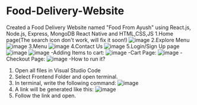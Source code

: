 # Food-Delivery-Website
Created a Food Delivery Website named "Food From Ayush" using React.js, Node.js, Express, MongoDB React Native and HTML,CSS,JS
1.Home page(The search icon don't work, will fix it soon!)
![image](https://github.com/user-attachments/assets/8101e03c-6dc7-4121-bd8d-2036984fb379)
2.Explore Menu
![image](https://github.com/user-attachments/assets/fbef7226-2b10-4aae-8120-a19c5919f3fa)
3.Menu
![image](https://github.com/user-attachments/assets/6f6b4311-6b49-4627-94df-71dcbd356455)
4.Contact Us
![image](https://github.com/user-attachments/assets/6c418896-8d3f-40b5-a4bf-0c8b3434b2e9)
5.Login/Sign Up page
![image](https://github.com/user-attachments/assets/7de7c08b-8f1b-4028-ae1f-5c22e6a209c4) ![image](https://github.com/user-attachments/assets/a8124a5a-8639-4a30-9eda-3e0937d352f5)
-Adding Items to cart:
![image](https://github.com/user-attachments/assets/36f2db30-e58a-49d1-8bcd-bd4da3a53019)
-Cart Page:
![image](https://github.com/user-attachments/assets/9e2dc3c3-4081-4cb0-a34c-332ca765d139)
-Checkout Page:
![image](https://github.com/user-attachments/assets/d0399ddb-9b2e-413a-b84f-91d5addb6cd1)
-How to run it?
1. Open all files in Visual Studio Code
2. Select Frontend Folder and open terminal.
3. In terminal, write the following command:
![image](https://github.com/user-attachments/assets/f757ae78-1c54-4f32-a01b-7907c7bdac19)
4. A link will be generated like this:
![image](https://github.com/user-attachments/assets/d2ab65ee-bc9d-4df3-9a22-2c6ea1ff623f)
5. Follow the link and open.










